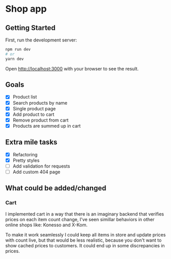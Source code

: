 # Shop app

## Getting Started

First, run the development server:

```bash
npm run dev
# or
yarn dev
```

Open [http://localhost:3000](http://localhost:3000) with your browser to see the result.

## Goals

- [x] Product list
- [x] Search products by name
- [x] Single product page
- [x] Add product to cart
- [x] Remove product from cart
- [x] Products are summed up in cart

## Extra mile tasks

- [x] Refactoring
- [x] Pretty styles
- [ ] Add validation for requests
- [ ] Add custom 404 page

## What could be added/changed

### Cart

I implemented cart in a way that there is an imaginary backend that verifies prices on each item count change, I've seen simillar behaviors in other online shops like: Konesso and X-Kom.

To make it work seamlessly I could keep all items in store and update prices with count live, but that would be less realistic, because you don't want to show cached prices to customers. It could end up in some discrepancies in prices.
